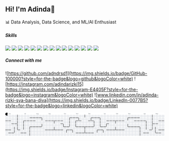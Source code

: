 ## Hi! I'm Adinda👋

<!--
**adndrsd1/adndrsd1** is a ✨ _special_ ✨ repository because its `README.md` (this file) appears on your GitHub profile.

Here are some ideas to get you started:

- 🔭 I’m currently working on ...
- 🌱 I’m currently learning ...
- 👯 I’m looking to collaborate on ...
- 🤔 I’m looking for help with ...
- 💬 Ask me about ...
- 📫 How to reach me: ...
- 😄 Pronouns: ...
- ⚡ Fun fact: ...
-->

📊 Data Analysis, Data Science, and ML/AI Enthusiast

##### Skills

<img src="https://img.shields.io/badge/Python-FFD43B?style=for-the-badge&logo=python&logoColor=blue" /> <img src="https://img.shields.io/badge/Numpy-777BB4?style=for-the-badge&logo=numpy&logoColor=white" /> <img src="https://img.shields.io/badge/Pandas-2C2D72?style=for-the-badge&logo=pandas&logoColor=white" /> <img src="https://img.shields.io/badge/Plotly-239120?style=for-the-badge&logo=plotly&logoColor=white" /> <img src="https://img.shields.io/badge/Tableau-E97627?style=for-the-badge&logo=Tableau&logoColor=white" /> <img src="https://img.shields.io/badge/TensorFlow-FF6F00?style=for-the-badge&logo=TensorFlow&logoColor=white" /> <img src="https://img.shields.io/badge/Keras-D00000?style=for-the-badge&logo=Keras&logoColor=white" /> <img src="https://img.shields.io/badge/OpenCV-27338e?style=for-the-badge&logo=OpenCV&logoColor=white" /> <img src="https://img.shields.io/badge/Django-092E20?style=for-the-badge&logo=django&logoColor=green" /> <img src="https://img.shields.io/badge/HTML5-E34F26?style=for-the-badge&logo=html5&logoColor=white" /> <img src="https://img.shields.io/badge/CSS3-1572B6?style=for-the-badge&logo=css3&logoColor=white" /> <img src="https://img.shields.io/badge/Tailwind_CSS-38B2AC?style=for-the-badge&logo=tailwind-css&logoColor=white" /> <img src="https://img.shields.io/badge/MySQL-005C84?style=for-the-badge&logo=mysql&logoColor=white" /> <img src="https://img.shields.io/badge/PostgreSQL-316192?style=for-the-badge&logo=postgresql&logoColor=white" /> <img src="https://img.shields.io/badge/MongoDB-4EA94B?style=for-the-badge&logo=mongodb&logoColor=white" />

##### Connect with me

![https://github.com/adndrsd1](https://img.shields.io/badge/GitHub-100000?style=for-the-badge&logo=github&logoColor=white)  ![https://instagram.com/adindarizki15](https://img.shields.io/badge/Instagram-E4405F?style=for-the-badge&logo=instagram&logoColor=white)  ![www.linkedin.com/in/adinda-rizki-sya-bana-diva](https://img.shields.io/badge/LinkedIn-0077B5?style=for-the-badge&logo=linkedin&logoColor=white)


<picture>
  <source media="(prefers-color-scheme: dark)" srcset="https://raw.githubusercontent.com/adndrsd1/adndrsd1/output/pacman-contribution-graph-dark.svg">
  <source media="(prefers-color-scheme: light)" srcset="https://raw.githubusercontent.com/adndrsd1/adndrsd1/output/pacman-contribution-graph.svg">
  <img alt="pacman contribution graph" src="https://raw.githubusercontent.com/adndrsd1/adndrsd1/output/pacman-contribution-graph.svg">
</picture>
